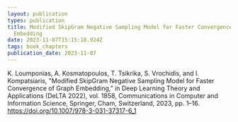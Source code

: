 ```yaml
---
layout: publication
types: publication
title: Modified SkipGram Negative Sampling Model for Faster Convergence of Graph
  Embedding
date: 2023-11-07T15:15:18.924Z
tags: book_chapters
publication_date: 2023-11-07
---
```

<!--StartFragment-->

K. Loumponias, A. Kosmatopoulos, T. Tsikrika, S. Vrochidis, and I. Kompatsiaris, "Modified SkipGram Negative Sampling Model for Faster Convergence of Graph Embedding,” in Deep Learning Theory and Applications (DeLTA 2022), vol. 1858, Communications in Computer and Information Science, Springer, Cham, Switzerland, 2023, pp. 1–16. <https://doi.org/10.1007/978-3-031-37317-6_1>

<!--EndFragment-->